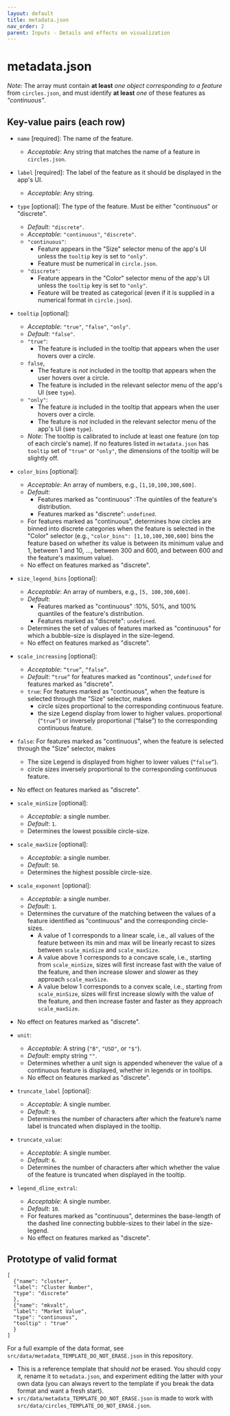 ```yaml
---
layout: default
title: metadata.json
nav_order: 2
parent: Inputs - Details and effects on visualization
---
```


# metadata.json

*Note:* The array must contain **at least** *one object corresponding to a feature* from `circles.json`, and must identify **at least** *one* of these features as *"continuous"*.

## Key-value pairs (each row)

- `name` [required]: The name of the feature.
   - *Acceptable*: Any string that matches the name of a feature in `circles.json`.

- `label` [required]: The label of the feature as it should be displayed
in the app's UI.
   - *Acceptable*: Any string.

- `type` [optional]: The type of the feature. Must be either
"continuous" or "discrete".
  - *Default*: `"discrete"`.
  - *Acceptable*: `"continuous"`, `"discrete"`.
  - `"continuous"`: 
     - Feature appears in the "Size" selector menu of the app's UI unless the `tooltip` key is set to `"only"`.
     - Feature must be numerical in `circle.json`. 
   - `"discrete"`:
     - Feature appears in the "Color" selector menu of the app's UI unless the `tooltip` key is set to `"only"`.
     - Feature will be treated as categorical (even if it is supplied in a numerical format in `circle.json`).

- `tooltip` [optional]: 
   - *Acceptable*: `"true"`, `"false"`, `"only"`.
   - *Default*: `"false"`.
   - `"true"`: 
     - The feature is included in the tooltip that appears when the user hovers over a circle.
   - `false`, 
     - The feature is *not* included in the tooltip that appears when the user hovers over a circle.
     - The feature is included in the relevant selector menu of the app's UI (see `type`).
   - `"only"`:
     - The feature *is* included in the tooltip that appears when the user hovers over a circle.
     - The feature is *not* included in the relevant selector menu of the app's UI (see `type`).
  - *Note*: The tooltip is calibrated to include at least one feature (on top of each circle's name). If no features listed in
`metadata.json` has `tooltip` set of `"true"` or `"only"`, the
dimensions of the tooltip will be slightly off.

- `color_bins` [optional]:   
  -	*Acceptable*: An array of numbers, e.g., `[1,10,100,300,600]`.
  - *Default*: 
      - Features marked as "continuous" :The quintiles of the feature's distribution.
      - Features marked as "discrete": `undefined`.  
  -	For features marked as "continuous", determines how circles are binned into discrete categories when the feature is selected in the "Color" selector (e.g., `"color_bins": [1,10,100,300,600]` bins the feature based on whether its value is between its minimum value and 1, between 1 and 10, …, between 300 and 600, and between 600 and the feature's maximum value).
  - No effect on features marked as "discrete".

- `size_legend_bins` [optional]:   
  - *Acceptable*: An array of numbers, e.g., `[5, 100,300,600]`.
  - *Default*: 
      - Features marked as "continuous" :10%, 50%, and 100% quantiles of the feature's distribution.
      - Features marked as "discrete": `undefined`.
  - Determines the set of values of features marked as "continuous" for which a bubble-size is displayed in the size-legend.
  - No effect on features marked as "discrete".

- `scale_increasing` [optional]: 
  - *Acceptable*: `“true”`, `“false”`.
  - *Default*: `“true”` for features marked as "continous", `undefined` for features marked as "discrete".
  - `true`: For features marked as "continuous", when the feature is selected through the "Size" selector, makes 
    - circle sizes  proportional  to the corresponding continuous feature.
    - the size Legend display from lower to higher values.
proportional (`“true”`) or inversely proportional (“false”) to the corresponding continuous feature.
- `false`: For features marked as "continuous", when the feature is selected through the "Size" selector, makes
   - The size Legend is displayed from higher to lower values (`“false”`).
   - circle sizes inversely proportional to the corresponding continuous feature.
 - No effect on features marked as "discrete".

- `scale_minSize` [optional]:
   -	*Acceptable*: a single number.
   - *Default*: `1`.
   -	Determines the lowest possible circle-size. 

- `scale_maxSize` [optional]:   
   -	*Acceptable*: a single number.
   - *Default*: `50`.
   -	Determines the highest possible circle-size. 

- `scale_exponent` [optional]:
   -  *Acceptable*: a single number.
   - *Default*: `1`.
   - Determines the curvature of the matching between the values of a feature identified as “continuous” and the corresponding circle-sizes.
     -	A value of 1 corresponds to a linear scale, i.e., all values of the feature between its min and max will be linearly recast to sizes between `scale_minSize` and `scale_maxSize`.
     - A value above 1 corresponds to a concave scale, i.e., starting from `scale_minSize`, sizes will first increase fast with the value of the feature, and then increase slower and slower as they approach
`scale_maxSize`.
     - A value below 1 corresponds to a convex scale, i.e., starting from `scale_minSize`, sizes will first increase slowly with the value of the feature, and then increase faster and faster as they approach `scale_maxSize`. 
 - No effect on features marked as "discrete".

- `unit`:
   - *Acceptable*: A string (`"B"`, `"USD"`, or `"$"`).
   - *Default*: empty string `""`.
   - Determines whether a unit sign is appended whenever the value of a continuous feature is displayed, whether in legends or in tooltips. 
   - No effect on features marked as "discrete".

- `truncate_label` [optional]:   
   - *Acceptable*: A single number.
   - *Default*: `9`.
   - Determines the number of characters after which the feature’s name label is truncated when displayed in the tooltip.  

- `truncate_value`:   
   - *Acceptable*: A single number.
   - *Default*: `6`.
   - Determines the number of characters after which whether the value of the feature is truncated when displayed in the tooltip.  

- `legend_dline_extral`:  
   - *Acceptable*: A single number.
   - *Default*: `10`.
   - For features marked as "continuous", determines the base-length of the dashed line connecting bubble-sizes to their label in the size-legend.
   - No effect on features marked as "discrete".

## Prototype of valid format

```
[ 
  {"name": "cluster",
  "label": "Cluster Number",
  "type": "discrete"
  },
  {"name": "mkvalt",
  "label": "Market Value",
  "type": "continuous",
  "tooltip" : "true"
  }
]
``` 

For a full example of the data format, see `src/data/metadata_TEMPLATE_DO_NOT_ERASE.json` in this repository.
  - This is a reference template that should *not* be erased. 
  You should copy it, rename it to `metadata.json`,  and experiment editing the latter with your own data (you can always revert to the template if you break the data format and want a fresh start).
  - `src/data/metadata_TEMPLATE_DO_NOT_ERASE.json` is made to work with `src/data/circles_TEMPLATE_DO_NOT_ERASE.json`.
